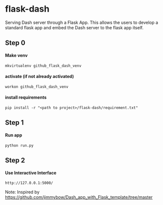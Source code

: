 # flask-dash

Serving Dash server through a Flask App.
This allows the users to develop a standard flask app and embed the Dash server to the flask app itself.

## Step 0

#### Make venv
	mkvirtualenv github_flask_dash_venv

#### activate (if not already activated)
    workon github_flask_dash_venv

#### install requirements
	pip install -r "<path to project>/flask-dash/requirement.txt"

## Step 1

#### Run app
	python run.py

## Step 2

#### Use Interactive Interface
	http://127.0.0.1:5000/


Note: Inspired by https://github.com/jimmybow/Dash_app_with_Flask_template/tree/master
